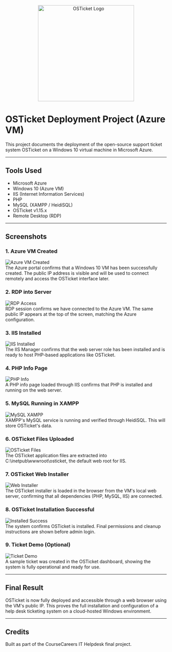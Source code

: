 <p align="center">
  <img src="screenshots/10_osticket_logo.png" alt="OSTicket Logo" width="300"/>
</p>

# OSTicket Deployment Project (Azure VM)

This project documents the deployment of the open-source support ticket system OSTicket on a Windows 10 virtual machine in Microsoft Azure.

---

## Tools Used

- Microsoft Azure  
- Windows 10 (Azure VM)  
- IIS (Internet Information Services)  
- PHP  
- MySQL (XAMPP / HeidiSQL)  
- OSTicket v1.15.x  
- Remote Desktop (RDP)  

---

## Screenshots

### 1. Azure VM Created  
![Azure VM Created](screenshots/01_azure_vm_created.png)  
The Azure portal confirms that a Windows 10 VM has been successfully created. The public IP address is visible and will be used to connect remotely and access the OSTicket interface later.

### 2. RDP into Server  
![RDP Access](screenshots/02_rdp_into_server.png)  
RDP session confirms we have connected to the Azure VM. The same public IP appears at the top of the screen, matching the Azure configuration.

### 3. IIS Installed  
![IIS Installed](screenshots/03_iis_installed.png)  
The IIS Manager confirms that the web server role has been installed and is ready to host PHP-based applications like OSTicket.

### 4. PHP Info Page  
![PHP Info](screenshots/04_php_info_page.png)  
A PHP info page loaded through IIS confirms that PHP is installed and running on the web server.

### 5. MySQL Running in XAMPP  
![MySQL XAMPP](screenshots/05_mysql_xampp_running.png)  
XAMPP's MySQL service is running and verified through HeidiSQL. This will store OSTicket's data.

### 6. OSTicket Files Uploaded  
![OSTicket Files](screenshots/06_osticket_files_uploaded.png)  
The OSTicket application files are extracted into C:\inetpub\wwwroot\osticket, the default web root for IIS.

### 7. OSTicket Web Installer  
![Web Installer](screenshots/07_osticket_web_installer.png)  
The OSTicket installer is loaded in the browser from the VM's local web server, confirming that all dependencies (PHP, MySQL, IIS) are connected.

### 8. OSTicket Installation Successful  
![Installed Success](screenshots/08_osticket_installed_success.png)  
The system confirms OSTicket is installed. Final permissions and cleanup instructions are shown before admin login.

### 9. Ticket Demo (Optional)  
![Ticket Demo](screenshots/09_ticket_demo_optional.png)  
A sample ticket was created in the OSTicket dashboard, showing the system is fully operational and ready for use.

---

## Final Result

OSTicket is now fully deployed and accessible through a web browser using the VM's public IP. This proves the full installation and configuration of a help desk ticketing system on a cloud-hosted Windows environment.

---

## Credits

Built as part of the CourseCareers IT Helpdesk final project.
